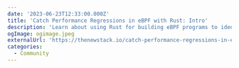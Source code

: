```yaml
---
date: '2023-06-23T12:33:00.000Z'
title: 'Catch Performance Regressions in eBPF with Rust: Intro'
description: 'Learn about using Rust for building eBPF programs to identify and address performance regressions'
ogImage: ogimage.jpeg
externalUrl: 'https://thenewstack.io/catch-performance-regressions-in-ebpf-with-rust-intro/'
categories:
  - Community
---
```

